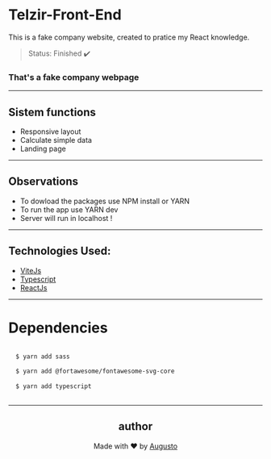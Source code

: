 # Telzir-Front-End
This is a fake company website, created to pratice my React knowledge.

>Status: Finished ✔️

### That's a fake company webpage
---
## Sistem functions 
+ Responsive layout
+ Calculate simple data
+ Landing page
---
## Observations 
+ To dowload the packages use NPM install or YARN 
+ To run the app use YARN dev
+ Server will run in localhost !
---
## Technologies Used:

+ [ViteJs](https://vitejs.dev)
+ [Typescript](https://www.typescriptlang.org)
+ [ReactJs](https://reactjs.org)

---
# Dependencies
```bash

  $ yarn add sass
  
  $ yarn add @fortawesome/fontawesome-svg-core
  
  $ yarn add typescript
  
```
---
<h2 align='center'>author</h2>
<div align='center'>
  Made with ❤️ by <a href="https://github.com/AugustoBernardes">Augusto</a>
</div>



